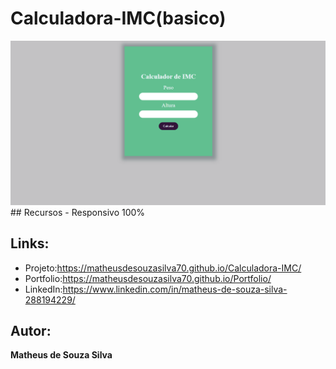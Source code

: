# Calculadora-IMC(basico)
<img src="https://github.com/MatheusdeSouzaSilva70/Calculadora-IMC/blob/main/calculador%20de%20IMC.png" alt="Home do website">
## Recursos
- Responsivo 100%

## Links:
- Projeto:https://matheusdesouzasilva70.github.io/Calculadora-IMC/
- Portfolio:https://matheusdesouzasilva70.github.io/Portfolio/
- LinkedIn:https://www.linkedin.com/in/matheus-de-souza-silva-288194229/

## Autor:
**Matheus de Souza Silva**
